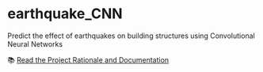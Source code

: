 # earthquake_CNN

Predict the effect of earthquakes on building structures using Convolutional Neural Networks

📚 [Read the Project Rationale and Documentation](https://earthquake-cnn.readthedocs.io)






